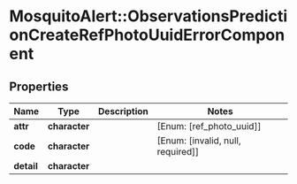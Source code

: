 # MosquitoAlert::ObservationsPredictionCreateRefPhotoUuidErrorComponent


## Properties
Name | Type | Description | Notes
------------ | ------------- | ------------- | -------------
**attr** | **character** |  | [Enum: [ref_photo_uuid]] 
**code** | **character** |  | [Enum: [invalid, null, required]] 
**detail** | **character** |  | 


